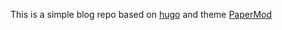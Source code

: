 This is a simple blog repo based on [hugo](https://gohugo.io/) and theme [PaperMod](https://adityatelange.github.io/hugo-PaperMod/)

